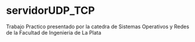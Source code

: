 # servidorUDP_TCP
Trabajo Practico presentado por la catedra de Sistemas Operativos y Redes de la Facultad de Ingenieria de La Plata
